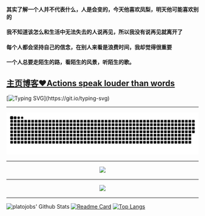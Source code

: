 #### 其实了解一个人并不代表什么，人是会变的，今天他喜欢凤梨，明天他可能喜欢别的 
#### 我不知道该怎么和生活中无法失去的人说再见，所以我没有说再见就离开了
#### 每个人都会坚持自己的信念，在别人来看是浪费时间，我却觉得很重要
#### 一个人总要走陌生的路，看陌生的风景，听陌生的歌。

[主页博客❤️Actions speak louder than words](https://github.com/platojobs/agenda)
---

[![Typing SVG](https://readme-typing-svg.herokuapp.com?font=Dancing+Script&size=35&color=050001&lines=Actions+speak+louder+than+words.)](https://git.io/typing-svg)

-----

<div align="center"><img src="https://raw.githubusercontent.com/platojobs/platojobs/main/assets/github-contribution-grid-snake.svg" ></div>

-----

<div align="center">
    <img src="https://activity-graph.herokuapp.com/graph?username=platojobs&theme=xcode" />
</div>


-----

<div align="center">
    <img  src="https://github-readme-streak-stats.herokuapp.com/?user=platojobs" />
</div>

----

![platojobs' Github Stats](https://github-readme-stats.vercel.app/api?username=platojobs&hide=contribs,prs&show_icons=true&theme=blueberry)
[![Readme Card](https://github-readme-stats.vercel.app/api/pin/?username=platojobs&repo=agenda&show_owner=platojobs)](https://github.com/anuraghazra/github-readme-stats)
[![Top Langs](https://github-readme-stats.vercel.app/api/top-langs/?username=platojobs)](https://github.com/anuraghazra/github-readme-stats)
